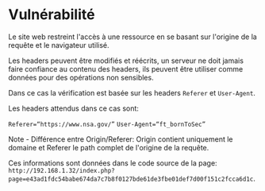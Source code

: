 # Vulnérabilité

Le site web restreint l'accès à une ressource en se basant sur l'origine de la requête et le navigateur utilisé.

Les headers peuvent être modifiés et réécrits, un serveur ne doit jamais faire confiance au contenu des headers, ils peuvent être utiliser comme données pour des opérations non sensibles.

Dans ce cas la vérification est basée sur les headers `Referer` et `User-Agent`.

Les headers attendus dans ce cas sont: 

`Referer=“https://www.nsa.gov/”`
`User-Agent=“ft_bornToSec”`

Note - Différence entre Origin/Referer: Origin contient uniquement le domaine et Referer le path complet de l'origine de la requête.

Ces informations sont données dans le code source de la page: `http://192.168.1.32/index.php?page=e43ad1fdc54babe674da7c7b8f0127bde61de3fbe01def7d00f151c2fcca6d1c`.
